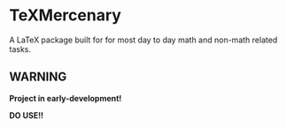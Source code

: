 # TeXMercenary

A LaTeX package built for  for most day to day math and non-math related tasks.

## WARNING

**Project in early-development!**

**DO USE!!**
